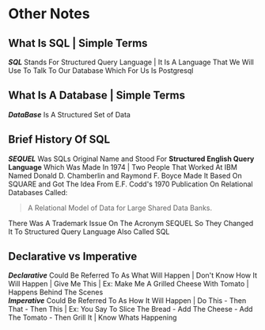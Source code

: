 # Other Notes

## What Is SQL | Simple Terms  

***SQL*** Stands For Structured Query Language | It Is A Language That We Will Use To Talk To Our Database Which For Us Is Postgresql  

## What Is A Database | Simple Terms

***DataBase*** Is A Structured Set of Data  

## Brief History Of SQL  

***SEQUEL*** Was SQLs Original Name and Stood For **Structured English Query Language** Which Was Made In 1974 | Two People That Worked At IBM Named Donald D. Chamberlin and Raymond F. Boyce Made It Based On SQUARE and Got The Idea From E.F. Codd's 1970 Publication On Relational Databases Called:
>A Relational Model of Data for Large Shared Data Banks.  

There Was A Trademark Issue On The Acronym SEQUEL So They Changed It To Structured Query Language Also Called SQL

## Declarative vs Imperative

***Declarative*** Could Be Referred To As What Will Happen | Don't Know How It Will Happen | Give Me This | Ex: Make Me A Grilled Cheese With Tomato | Happens Behind The Scenes  
***Imperative*** Could Be Referred To As How It Will Happen | Do This - Then That - Then This | Ex: You Say To Slice The Bread - Add The Cheese - Add The Tomato - Then Grill It | Know Whats Happening  
